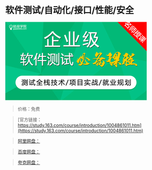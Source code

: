 # 软件测试/自动化/接口/性能/安全

![img](../../../assets/study163/free/19fba5f17bb84b6eb95466adbc6ae619.jpg)

> 价格：免费

> [官方链接：https://study.163.com/course/introduction/1004861011.htm](https://study.163.com/course/introduction/1004861011.htm)

> [阿里网盘：]()

> [百度网盘：]()

> [夸克网盘：]()
